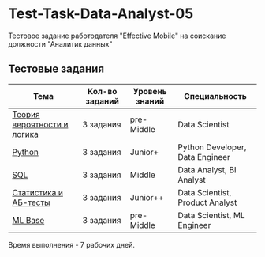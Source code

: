 # Test-Task-Data-Analyst-05
Тестовое задание работодателя "Effective Mobile" на соискание должности "Аналитик данных"

## Тестовые задания

| Тема | Кол-во заданий | Уровень знаний | Специальность |
|------|----------------|----------------|---------------|
| [Теория вероятности и логика](tasks-1.md) | 3 задания | pre-Middle | Data Scientist |
| [Python](tasks-2.md) | 3 задания | Junior+ | Python Developer, Data Engineer |
| [SQL](tasks-3.md) | 3 задания | Middle | Data Analyst, BI Analyst |
| [Статистика и АБ-тесты](tasks-4.md) | 3 задания | Junior++ | Data Scientist, Product Analyst |
| [ML Base](tasks-5.md) | 3 задания | pre-Middle | Data Scientist, ML Engineer |

Время выполнения - 7 рабочих дней.
